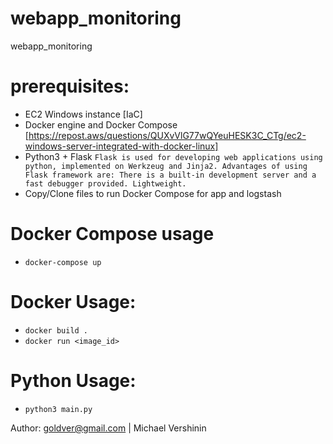 # webapp_monitoring
webapp_monitoring

# prerequisites:
- EC2 Windows instance [IaC]
- Docker engine and Docker Compose [https://repost.aws/questions/QUXvVlG77wQYeuHESK3C_CTg/ec2-windows-server-integrated-with-docker-linux]
- Python3 + Flask 
`Flask is used for developing web applications using python, implemented on Werkzeug and Jinja2. Advantages of using Flask framework are: There is a built-in development server and a fast debugger provided. Lightweight.`
- Copy/Clone files to run Docker Compose for app and logstash


# Docker Compose usage
- `docker-compose up`

# Docker Usage:
- `docker build .`
- `docker run <image_id>`

# Python Usage:
- `python3 main.py`

Author: goldver@gmail.com | Michael Vershinin
